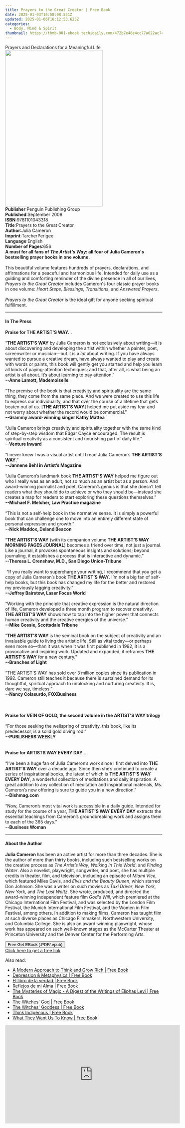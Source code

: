 ```yaml
---
title: Prayers to the Great Creator | Free Book
date: 2025-01-03T16:58:08.551Z
updated: 2025-01-06T16:12:53.625Z
categories:
  - Body, Mind & Spirit
thumbnail: https://thmb-001-ebook.techidaily.com/472b7e48e4cc77a622ac7c4b78996b0b6faffca25b337f328dc4e45039ab0486.jpg
---
```

<main id="book-container">
  <div class="flex flex-col">
    <div class="book-brief flex-1 py-6 px-4 sm:p-6 md:py-10 md:px-8">
      <!-- brief-->
      <div class="book-brief-main">
        Prayers and Declarations for a Meaningful Life
      </div>
    </div>
    <div
      class="book-meta-info flex-1 grid gap-4 col-start-1 col-end-3 row-start-1 sm:mb-6 sm:grid-cols-4 lg:gap-6 lg:col-start-2 lg:row-end-6 lg:row-span-6 lg:mb-0"
    >
      <div
        class="book-meta-info-left place-content-center mt-4 p-4 text-sm leading-6 col-start-2 col-span-2 dark:text-slate-400"
      >
        <img
          class="w-full h-500 object-cover rounded-lg sm:h-255 sm:col-span-2 lg:col-span-full"
          src="https://img-001-ebook.techidaily.com/27b5768b7120f677eb11d3448c6d5a726f5f8fe671675607384cdfb3efc7dc1f.jpg"
          alt=""
          width="312"
          height="500"
        />
      </div>
      <div
        class="book-meta-info-right mt-2 col-start-1 row-start-2 col-span-3 self-center"
      >
        <!-- meta data  -->
        <div class="flex flex-col px-4 md:px-8">
          <div class="flex-1">
            <strong>Publisher</strong>:<span class="px-2"
              >Penguin Publishing Group</span
            >
          </div>
          <div class="flex-1">
            <strong>Published</strong>:<span class="px-2">September 2008</span>
          </div>
          <div class="flex-1">
            <strong>ISBN</strong>:<span class="px-2">9781101043318</span>
          </div>
          <div class="flex-1">
            <strong>Title</strong>:<span class="px-2"
              >Prayers to the Great Creator</span
            >
          </div>
          <div class="flex-1">
            <strong>Author</strong>:<span class="px-2">Julia Cameron</span>
          </div>
          <div class="flex-1">
            <strong>Imprint</strong>:<span class="px-2">TarcherPerigee</span>
          </div>
          <div class="flex-1">
            <strong>Language</strong>:<span class="px-2">English</span>
          </div>
          <div class="flex-1">
            <strong>Number of Pages</strong>:<span class="px-2">656</span>
          </div>
        </div>
      </div>
    </div>
    <div class="book-description flex-1 py-6 px-4 sm:p-6 md:py-10 md:px-8">
      <div class="book-description-main">
        <div accordion-content="" id="description">
          <b>
            A&nbsp;must for all fans of <i>The Artist's Way</i>: all four of
            Julia Cameron's bestselling prayer books in one volume. </b
          ><br /><br />This beautiful volume features hundreds of prayers,
          declarations, and affirmations for a peaceful and harmonious life.
          Intended for daily use as a guiding and comforting reminder of the
          divine presence in all of our lives,
          <i>Prayers to the Great Creator</i> includes Cameron's four classic
          prayer books in one volume:
          <i>Heart Steps, Blessings, Transitions</i>, and
          <i>Answered Prayers</i>. <br /><br /><i
            >Prayers to the Great Creator</i
          >
          is the ideal gift for anyone seeking spiritual fulfillment.
        </div>
      </div>
    </div>
    <div class="book-excerpts flex-1 py-6 px-4 sm:p-6 md:py-10 md:px-8">
      <!-- excerpts-->
      <div class="book-excerpts-main">
        <hr />
        <h4 class="placeholder placeholder-heading">
          <span>In The Press</span>
        </h4>
        <p>
          <b>Praise for THE ARTIST'S WAY.</b>..<br /><br />“<b
            >THE ARTIST’S WAY</b
          >
          by Julia Cameron is not exclusively about writing—it is about
          discovering and developing the artist within whether a painter, poet,
          screenwriter or musician—but it is a <i>lot</i> about writing. If you
          have always wanted to pursue a creative dream, have always wanted to
          play and create with words or paints, this book will gently get you
          started and help you learn all kinds of paying-attention techniques;
          and that, after all, is what being an artist is all about. It’s about
          learning to pay attention.”<br /><b>--Anne Lamott, Mademoiselle</b
          ><br />&nbsp;<br />“The premise of the book is that creativity and
          spirituality are the same thing, they come from the same place. And we
          were created to use this life to express our individuality, and that
          over the course of a lifetime that gets beaten out of us. [<b
            >THE ARTIST’S WAY</b
          >] helped me put aside my fear and not worry about whether the record
          would be commercial.”<br /><b
            >--Grammy award-winning singer Kathy Mattea</b
          ><br />&nbsp;<br />“Julia Cameron brings creativity and spirituality
          together with the same kind of step-by-step wisdom that Edgar Cayce
          encouraged. The result is spiritual creativity as a consistent and
          nourishing part of daily life.”<br /><b>--Venture Inward</b
          ><br /><br />“I never knew I was a visual artist until I read Julia
          Cameron’s <b>THE ARTIST’S WAY</b>.”<br /><b
            >--Jannene Behl in Artist’s Magazine</b
          ><br />&nbsp;<br />“Julia Cameron’s landmark book
          <b>THE ARTIST’S WAY</b> helped me figure out who I really was as an
          adult, not so much as an artist but as a person. And award-winning
          journalist and poet, Cameron’s genius is that she doesn’t tell readers
          what they should do to achieve or who they should be—instead she
          creates a map for readers to start exploring these questions
          themselves.”<br /><b>--Michael F. Melcher, Law Practice magazine</b
          ><br />&nbsp;<br />“This is not a self-help book in the normative
          sense. It is simply a powerful book that can challenge one to move
          into an entirely different state of personal expression and
          growth.”<br /><b>--Nick Maddox, Deland Beacon</b><br />&nbsp;<br />“<b
            >THE ARTIST’S WAY</b
          >
          (with its companion volume
          <b>THE ARTIST’S WAY MORNING PAGES JOURNAL</b>) becomes a friend over
          time, not just a journal. Like a journal, it provokes spontaneous
          insights and solutions; beyond journaling, it establishes a process
          that is interactive and dynamic.”<br /><b
            >--Theresa L. Crenshaw, M.D., San Diego Union-Tribune</b
          ><br />&nbsp;<br />&nbsp;“If you really want to supercharge your
          writing, I recommend that you get a copy of Julia Cameron’s book
          <b>THE ARTIST’S WAY</b>. I’m not a big fan of self-help books, but
          this book has changed my life for the better and restored my
          previously lagging creativity.”<br /><b
            >--Jeffrey Bairstow, Laser Focus World</b
          ><br />&nbsp;<br />“Working with the principle that creative
          expression is the natural direction of life, Cameron developed a three
          month program to recover creativity. <b>THE ARTIST’S WAY</b> shows how
          to tap into the higher power that connects human creativity and the
          creative energies of the universe.”<br /><b
            >--Mike Gossie, Scottsdale Tribune</b
          ><br />&nbsp;<br />“<b>THE ARTIST’S WAY </b>is the seminal book on the
          subject of creativity and an invaluable guide to living the artistic
          life. Still as vital today—or perhaps even more so—than it was when it
          was first published in 1992, it is a provocative and inspiring work.
          Updated and expanded, it reframes <b>THE ARTIST’S WAY</b> for a new
          century.”<br /><b>--Branches of Light</b><br />&nbsp;<br />“THE
          ARTIST’S WAY has sold over 3 million copies since its publication in
          1992. Cameron still teaches it because there is sustained demand for
          its thoughtful, spiritual approach to unblocking and nurturing
          creativity. It is, dare we say, timeless.”<br /><b
            >--Nancy Colasurdo, FOXBusiness</b
          ><br />&nbsp;<br />&nbsp;<br />&nbsp;<br /><b
            >Praise for VEIN OF GOLD, the second volume in the ARTIST’S WAY
            trilogy</b
          ><br />&nbsp;<br />“For those seeking the wellspring of creativity,
          this book, like its predecessor, is a solid gold diving rod.”<br /><b
            >--PUBLISHERS WEEKLY</b
          ><br /><br /><br /><b>Praise for ARTISTS WAY EVERY DAY</b
          >…<br />&nbsp;<br />“I’ve been a huge fan of Julia Cameron’s work
          since I first delved into <b>THE ARTIST’S WAY</b> over a decade ago.
          Since then she’s continued to create a series of inspirational books,
          the latest of which is <b>THE ARTIST’S WAY EVERY DAY</b>, a wonderful
          collection of meditations and daily inspiration. A great addition to
          any collection of meditation and inspirational materials, Ms.
          Cameron’s new offering is sure to guide you in a new direction.”<br /><b
            >--Dishmag.com</b
          ><br />&nbsp;<br />“Now, Cameron’s most vital work is accessible in a
          daily guide. Intended for study for the course of a year,
          <b>THE ARTIST’S WAY EVERY DAY</b> extracts the essential teachings
          from Cameron’s groundbreaking work and assigns them to each of the 365
          days.”<br /><b>--Business Woman</b>
        </p>
      </div>
    </div>
    <div class="book-about-author flex-1 py-6 px-4 sm:p-6 md:py-10 md:px-8">
      <!-- about author-->
      <div class="book-main-author-main">
        <hr />
        <h4 class="placeholder placeholder-heading">
          <span>About the Author</span>
        </h4>
        <p>
          <b>Julia Cameron&nbsp;</b>has been an active artist for more than
          three decades. She is the author of more than thirty books, including
          such bestselling works on the creative process as&nbsp;<i
            >The Artist’s Way</i
          >,&nbsp;<i>Walking in This World</i>, and&nbsp;<i>Finding Water</i>.
          Also a novelist, playwright, songwriter, and poet, she has multiple
          credits in theater, film, and television, including an episode
          of&nbsp;<i>Miami Vice</i>, which&nbsp;featured Miles Davis,
          and&nbsp;<i>Elvis and the Beauty Queen</i>, which starred Don Johnson.
          She was a writer on such movies as&nbsp;<i>Taxi Driver</i>,&nbsp;<i
            >New York, New York</i
          >, and&nbsp;<i>The Last Waltz</i>. She wrote, produced, and directed
          the award-winning independent feature film&nbsp;<i>God's Will</i>,
          which premiered at the Chicago International Film Festival, and was
          selected by the London Film Festival, the Munich International Film
          Festival, and the Women in Film Festival, among others. In addition to
          making films, Cameron has taught film at such diverse places as
          Chicago Filmmakers, Northwestern University, and Columbia College. She
          is also an award-winning playwright, whose work has appeared on such
          well-known stages as the McCarter Theater at Princeton University and
          the Denver Center for the Performing Arts.
        </p>
      </div>
    </div>
    <div class="book-free-get flex-1 py-6 px-4 sm:p-6 md:py-10 md:px-8">
      <button
        id="btn-free-get"
        class="bg-blue-500 hover:bg-blue-700 text-white font-bold py-2 px-4 rounded"
      >
        Free Get EBook (.PDF/.epub)
      </button>
      <div id="countdown-display" class="px-2 text-lg mt-2"></div>
      <a
        id="free-link"
        class="hidden bg-blue-500 hover:bg-blue-700 text-white font-bold py-2 px-4 rounded"
        href="https://www.ebooks.com/en-us/book/425782/prayers-to-the-great-creator/julia-cameron/"
        target="_blank"
        >Click here to get a free link</a
      >
    </div>
    <script>
      let countdownTime = 0;
      let countdownInterval = null;
      document
        .getElementById('btn-free-get')
        .addEventListener('click', startCountdown);
      function startCountdown() {
        countdownTime = new Date().getTime() + 60000 * 3;
        countdownInterval = setInterval(updateCountdown, 1000);
        document.getElementById('btn-free-get').disabled = true;
        document
          .getElementById('btn-free-get')
          .classList.add('bg-gray-500', 'cursor-not-allowed');
      }
      function updateCountdown() {
        let currentTime = new Date().getTime();
        let timeLeft = countdownTime - currentTime;
        let secondsLeft = Math.floor(timeLeft / 1000);
        document.getElementById('countdown-display').innerHTML =
          `Remaining time: ${secondsLeft} seconds.`;
        if (secondsLeft <= 0) {
          clearInterval(countdownInterval);
          document.getElementById('btn-free-get').classList.add('hidden');
          document.getElementById('free-link').classList.remove('hidden');
          document.getElementById('countdown-display').innerHTML = '';
        }
      }
    </script>
  </div>
</main>

<ins class="adsbygoogle"
      style="display:block"
      data-ad-client="ca-pub-7571918770474297"
      data-ad-slot="8358498916"
      data-ad-format="auto"
      data-full-width-responsive="true"></ins>
    

<span class="atpl-alsoreadstyle">Also read:</span>
<div><ul>
<li><a href="https://novels-ebooks.techidaily.com/210176519-9781722526337-a-modern-approach-to-think-and-grow-rich/"><u>A Modern Approach to Think and Grow Rich | Free Book</u></a></li>
<li><a href="https://novels-ebooks.techidaily.com/210176520-9781722526313-depression-metaphysics/"><u>Depression & Metaphysics | Free Book</u></a></li>
<li><a href="https://novels-ebooks.techidaily.com/210177784-9781643340838-el-libro-de-la-verdad/"><u>El libro de la verdad | Free Book</u></a></li>
<li><a href="https://novels-ebooks.techidaily.com/210177781-9781643345734-reflejos-de-mi-alma/"><u>Reflejos de mi Alma | Free Book</u></a></li>
<li><a href="https://novels-ebooks.techidaily.com/210177651-9781528768856-the-mysteries-of-magic-a-digest-of-the-writings-of-eliphas-levi/"><u>The Mysteries of Magic - A Digest of the Writings of Eliphas Levi | Free Book</u></a></li>
<li><a href="https://novels-ebooks.techidaily.com/210176612-9781446358146-the-witches-god/"><u>The Witches' God | Free Book</u></a></li>
<li><a href="https://novels-ebooks.techidaily.com/210176611-9781446358160-the-witches-goddess/"><u>The Witches' Goddess | Free Book</u></a></li>
<li><a href="https://novels-ebooks.techidaily.com/210177123-9781401956172-think-indigenous/"><u>Think Indigenous | Free Book</u></a></li>
<li><a href="https://novels-ebooks.techidaily.com/210177598-9781735974828-what-they-want-us-to-know/"><u>What They Want Us To Know | Free Book</u></a></li>
</ul></div>

<!-- affiliate ads begin -->
<iframe width="560" height="315" src="https://www.youtube.com/embed/g6xXIR_Uh1A?si=TMXzklPEY50MUM05" title="YouTube video player" frameborder="0" allow="accelerometer; autoplay; clipboard-write; encrypted-media; gyroscope; picture-in-picture; web-share" referrerpolicy="strict-origin-when-cross-origin" allowfullscreen></iframe>
<!-- affiliate ads end -->

